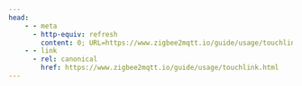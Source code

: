 ```yaml
---
head:
    - - meta
      - http-equiv: refresh
        content: 0; URL=https://www.zigbee2mqtt.io/guide/usage/touchlink.html
    - - link
      - rel: canonical
        href: https://www.zigbee2mqtt.io/guide/usage/touchlink.html
---
```

